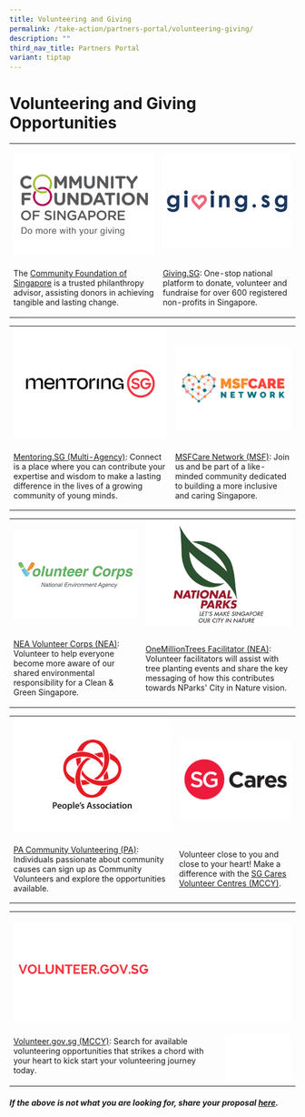 ```yaml
---
title: Volunteering and Giving
permalink: /take-action/partners-portal/volunteering-giving/
description: ""
third_nav_title: Partners Portal
variant: tiptap
---
```

<h1>Volunteering and Giving Opportunities</h1>
<table style="minWidth: 50px">
<colgroup>
<col>
<col>
</colgroup>
<tbody>
<tr>
<th rowspan="1" colspan="1">
<p></p>
<div class="isomer-image-wrapper">
<img style="width: 100%" height="auto" width="100%" alt="Community Foundation of Singapore" src="/images/Opportunities/Other resources/CFS.png">
</div>
</th>
<th rowspan="1" colspan="1">
<div class="isomer-image-wrapper">
<img style="width: 100%" height="auto" width="100%" alt="giving.sg logo" src="/images/Opportunities/Other%20resources/giving-sg-logo_422x304.jpg">
</div>
</th>
</tr>
<tr>
<td rowspan="1" colspan="1">
<p>The <a href="http://www.cf.org.sg/" rel="noopener noreferrer nofollow" target="_blank">Community Foundation of Singapore</a> is
a trusted philanthropy advisor, assisting donors in achieving tangible
and lasting change.</p>
</td>
<td rowspan="1" colspan="1">
<p><a href="https://www.giving.sg" rel="noopener noreferrer nofollow" target="_blank">Giving.SG</a>:
One-stop national platform to donate, volunteer and fundraise for over
600 registered non-profits in Singapore.</p>
</td>
</tr>
</tbody>
</table>
<table style="minWidth: 50px">
<colgroup>
<col>
<col>
</colgroup>
<tbody>
<tr>
<th rowspan="1" colspan="1">
<div class="isomer-image-wrapper">
<img style="width: 100%" height="auto" width="100%" alt="" src="/images/Opportunities/mentoring-sg_422x304.jpg">
</div>
</th>
<th rowspan="1" colspan="1">
<p></p>
<div class="isomer-image-wrapper">
<img style="width: 100%" height="auto" width="100%" alt="MSFCare Network logo" src="/images/Opportunities/MSFCares_422x304.png">
</div>
</th>
</tr>
<tr>
<td rowspan="1" colspan="1">
<p><a href="https://www.mentoringsg.com" rel="noopener noreferrer nofollow" target="_blank">Mentoring.SG (Multi-Agency)</a>:
Connect is a place where you can contribute your expertise and wisdom to
make a lasting difference in the lives of a growing community of young
minds.</p>
</td>
<td rowspan="1" colspan="1">
<p><a href="https://go.gov.sg/msfcarenetwork" rel="noopener noreferrer nofollow" target="_blank">MSFCare Network (MSF)</a>:
Join us and be part of a like-minded community dedicated to building a
more inclusive and caring Singapore.</p>
</td>
</tr>
</tbody>
</table>
<table style="minWidth: 50px">
<colgroup>
<col>
<col>
</colgroup>
<tbody>
<tr>
<th rowspan="1" colspan="1">
<div class="isomer-image-wrapper">
<img style="width: 100%" height="auto" width="100%" alt="" src="/images/Opportunities/volunter-corps_422x304.jpg">
</div>
</th>
<th rowspan="1" colspan="1">
<div class="isomer-image-wrapper">
<img style="width: 100%" height="auto" width="100%" alt="" src="/images/Opportunities/nparks-logo_422x304.jpg">
</div>
</th>
</tr>
<tr>
<td rowspan="1" colspan="1">
<p><a href="https://www.cgs.gov.sg/how-can-we-act/volunteer/roles" rel="noopener noreferrer nofollow" target="_blank">NEA Volunteer Corps (NEA)</a>:
Volunteer to help everyone become more aware of our shared environmental
responsibility for a Clean &amp; Green Singapore.</p>
</td>
<td rowspan="1" colspan="1">
<p><a href="https://go.gov.sg/omtvolfacil" rel="noopener noreferrer nofollow" target="_blank">OneMillionTrees Facilitator (NEA)</a>:
Volunteer facilitators will assist with tree planting events and share
the key messaging of how this contributes towards NParks' City in Nature
vision.</p>
</td>
</tr>
</tbody>
</table>
<table style="minWidth: 50px">
<colgroup>
<col>
<col>
</colgroup>
<tbody>
<tr>
<th rowspan="1" colspan="1">
<div class="isomer-image-wrapper">
<img style="width: 100%" height="auto" width="100%" alt="" src="/images/Opportunities/pa-logo-v2.jpg">
</div>
</th>
<th rowspan="1" colspan="1">
<p></p>
<div class="isomer-image-wrapper">
<img style="width: 100%" height="auto" width="100%" alt="SGCares logo" src="/images/Opportunities/SGCares_logo_422x304.png">
</div>
</th>
</tr>
<tr>
<td rowspan="1" colspan="1">
<p><a href="https://onepa.gov.sg" rel="noopener noreferrer nofollow" target="_blank">PA Community Volunteering (PA)</a>:
Individuals passionate about community causes can sign up as Community
Volunteers and explore the opportunities available.</p>
</td>
<td rowspan="1" colspan="1">
<p>Volunteer close to you and close to your heart! Make a difference with
the <a href="https://go.gov.sg/volunteercentres" rel="noopener noreferrer nofollow" target="_blank">SG Cares Volunteer Centres (MCCY)</a>.</p>
</td>
</tr>
</tbody>
</table>
<table style="minWidth: 50px">
<colgroup>
<col>
<col>
</colgroup>
<tbody>
<tr>
<th rowspan="1" colspan="2">
<p></p>
<div class="isomer-image-wrapper">
<img style="width: 100%" height="auto" width="100%" alt="Volunteer.gov.sg" src="/images/Opportunities/VolunteerGovSG_844x304.png">
</div>
</th>
</tr>
<tr>
<td rowspan="1" colspan="1">
<p><a href="https://www.volunteer.gov.sg" rel="noopener noreferrer nofollow" target="_blank">Volunteer.gov.sg (MCCY)</a>:
Search for available volunteering opportunities that strikes a chord with
your heart to kick start your volunteering journey today.</p>
</td>
<td rowspan="1" colspan="1">
<p></p>
<div class="isomer-image-wrapper">
<img style="width: 100%" height="auto" width="100%" alt="blank space" src="/images/Opportunities/Blank_space.png">
</div>
</td>
</tr>
</tbody>
</table>
<h5><strong>If the above is not what you are looking for, share your proposal <a href="https://go.gov.sg/takeactiontoday" rel="noopener noreferrer nofollow" target="_blank">here</a>.</strong></h5>
<p></p>